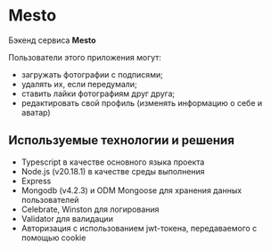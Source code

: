 # Mesto
Бэкенд сервиса **Mesto**  

Пользователи этого приложения могут:
- загружать фотографии с подписями;
- удалять их, если передумали;
- ставить лайки фотографиям друг друга;
- редактировать свой профиль (изменять информацию о себе и аватар)

## Используемые технологии и решения
- Typescript в качестве основного языка проекта
- Node.js (v20.18.1) в качестве среды выполнения
- Express
- Mongodb (v4.2.3) и ODM Mongoose для хранения данных пользователей
- Celebrate, Winston для логирования
- Validator для валидации
- Авторизация с использованием jwt-токена, передаваемого с помощью cookie
